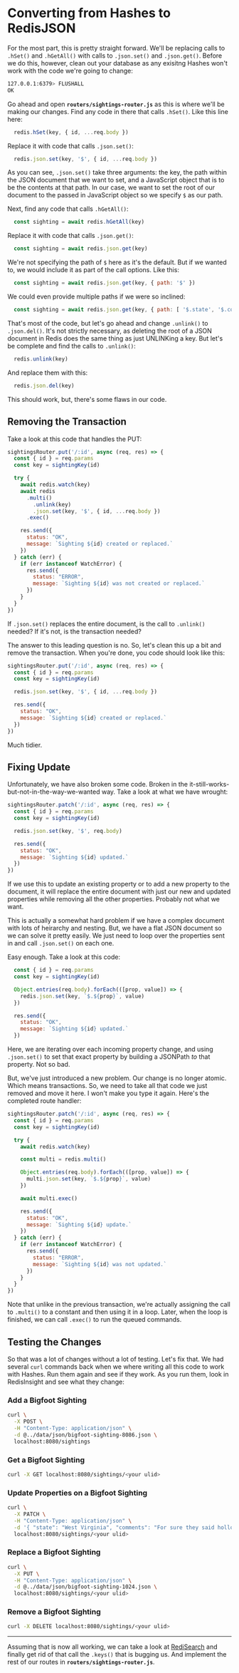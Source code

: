 # Converting from Hashes to RedisJSON #

For the most part, this is pretty straight forward. We'll be replacing calls to `.hSet()` and `.hGetAll()` with calls to `.json.set()` and `.json.get()`. Before we do this, however, clean out your database as any exisitng Hashes won't work with the code we're going to change:

```bash
127.0.0.1:6379> FLUSHALL
OK
```

Go ahead and open **`routers/sightings-router.js`** as this is where we'll be making our changes. Find any code in there that calls `.hSet()`. Like this line here:

```javascript
  redis.hSet(key, { id, ...req.body })
```

Replace it with code that calls `.json.set()`:

```javascript
  redis.json.set(key, '$', { id, ...req.body })
```

As you can see, `.json.set()` take three arguments: the key, the path within the JSON document that we want to set, and a JavaScript object that is to be the contents at that path. In our case, we want to set the root of our document to the passed in JavaScript object so we specify `$` as our path.

Next, find any code that calls `.hGetAll()`:

```javascript
  const sighting = await redis.hGetAll(key)
```

Replace it with code that calls `.json.get()`:

```javascript
  const sighting = await redis.json.get(key)
```

We're not specifying the path of `$` here as it's the default. But if we wanted to, we would include it as part of the call options. Like this:

```javascript
  const sighting = await redis.json.get(key, { path: '$' })
```

We could even provide multiple paths if we were so inclined:

```javascript
  const sighting = await redis.json.get(key, { path: [ '$.state', '$.county' ] })
```

That's most of the code, but let's go ahead and change `.unlink()` to `.json.del()`. It's not strictly necessary, as deleting the root of a JSON document in Redis does the same thing as just UNLINKing a key. But let's be complete and find the calls to `.unlink()`:

```javascript
  redis.unlink(key)
```

And replace them with this:

```javascript
  redis.json.del(key)
```

This should work, but, there's some flaws in our code.

## Removing the Transaction ##

Take a look at this code that handles the PUT:

```javascript
sightingsRouter.put('/:id', async (req, res) => {
  const { id } = req.params
  const key = sightingKey(id)

  try {
    await redis.watch(key)
    await redis
      .multi()
        .unlink(key)
        .json.set(key, '$', { id, ...req.body })
      .exec()

    res.send({
      status: "OK",
      message: `Sighting ${id} created or replaced.`
    })
  } catch (err) {
    if (err instanceof WatchError) {
      res.send({
        status: "ERROR",
        message: `Sighting ${id} was not created or replaced.`
      })
    }
  }
})
```

If `.json.set()` replaces the entire document, is the call to `.unlink()` needed? If it's not, is the transaction needed?

The answer to this leading question is no. So, let's clean this up a bit and remove the transaction. When you're done, you code should look like this:

```javascript
sightingsRouter.put('/:id', async (req, res) => {
  const { id } = req.params
  const key = sightingKey(id)

  redis.json.set(key, '$', { id, ...req.body })

  res.send({
    status: "OK",
    message: `Sighting ${id} created or replaced.`
  })
})
```

Much tidier.

## Fixing Update ##

Unfortunately, we have also broken some code. Broken in the it-still-works-but-not-in-the-way-we-wanted way. Take a look at what we have wrought:

```javascript
sightingsRouter.patch('/:id', async (req, res) => {
  const { id } = req.params
  const key = sightingKey(id)

  redis.json.set(key, '$', req.body)

  res.send({
    status: "OK",
    message: `Sighting ${id} updated.`
  })
})
```

If we use this to update an existing property or to add a new property to the document, it will replace the entire document with just our new and updated properties while removing all the other properties. Probably not what we want.

This is actually a somewhat hard problem if we have a complex document with lots of heirarchy and nesting. But, we have a flat JSON document so we can solve it pretty easily. We just need to loop over the properties sent in and call `.json.set()` on each one.

Easy enough. Take a look at this code:

```javascript
  const { id } = req.params
  const key = sightingKey(id)

  Object.entries(req.body).forEach(([prop, value]) => {
    redis.json.set(key, `$.${prop}`, value)
  })

  res.send({
    status: "OK",
    message: `Sighting ${id} updated.`
  })
```

Here, we are iterating over each incoming property change, and using `.json.set()` to set that exact property by building a JSONPath *to* that property. Not so bad.

But, we've just introduced a new problem. Our change is no longer atomic. Which means transactions. So, we need to take all that code we just removed and move it here. I won't make you type it again. Here's the completed route handler:

```javascript
sightingsRouter.patch('/:id', async (req, res) => {
  const { id } = req.params
  const key = sightingKey(id)

  try {
    await redis.watch(key)

    const multi = redis.multi()

    Object.entries(req.body).forEach(([prop, value]) => {
      multi.json.set(key, `$.${prop}`, value)
    })

    await multi.exec()

    res.send({
      status: "OK",
      message: `Sighting ${id} update.`
    })
  } catch (err) {
    if (err instanceof WatchError) {
      res.send({
        status: "ERROR",
        message: `Sighting ${id} was not updated.`
      })
    }
  }
})
```

Note that unlike in the previous transaction, we're actually assigning the call to `.multi()` to a constant and then using it in a loop. Later, when the loop is finished, we can call `.exec()` to run the queued commands.


## Testing the Changes ##

So that was a lot of changes without a lot of testing. Let's fix that. We had several `curl` commands back when we where writing all this code to work with Hashes. Run them again and see if they work. As you run them, look in RedisInsight and see what they change:

### Add a Bigfoot Sighting ###

```bash
curl \
  -X POST \
  -H "Content-Type: application/json" \
  -d @../data/json/bigfoot-sighting-8086.json \
  localhost:8080/sightings
```

### Get a Bigfoot Sighting ###

```bash
curl -X GET localhost:8080/sightings/<your ulid>
```

### Update Properties on a Bigfoot Sighting ###

```bash
curl \
  -X PATCH \
  -H "Content-Type: application/json" \
  -d '{ "state": "West Virginia", "comments": "For sure they said hollow as holler." }' \
  localhost:8080/sightings/<your ulid>
```

### Replace a Bigfoot Sighting ###

```bash
curl \
  -X PUT \
  -H "Content-Type: application/json" \
  -d @../data/json/bigfoot-sighting-1024.json \
  localhost:8080/sightings/<your ulid>
```

### Remove a Bigfoot Sighting ###

```bash
curl -X DELETE localhost:8080/sightings/<your ulid>
```

----------------------------------------

Assuming that is now all working, we can take a look at [RediSearch](16-REDISEARCH-BASICS.md) and finally get rid of that call the `.keys()` that is bugging us. And implement the rest of our routes in **`routers/sightings-router.js`**.
